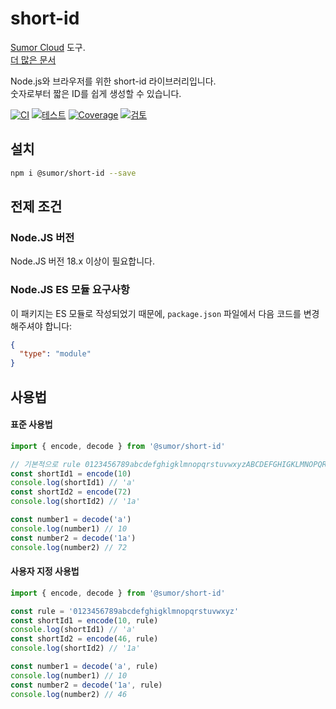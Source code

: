 # short-id

[Sumor Cloud](https://sumor.cloud) 도구.  
[더 많은 문서](https://sumor.cloud/short-id)

Node.js와 브라우저를 위한 short-id 라이브러리입니다.  
숫자로부터 짧은 ID를 쉽게 생성할 수 있습니다.

[![CI](https://github.com/sumor-cloud/short-id/actions/workflows/ci.yml/badge.svg)](https://github.com/sumor-cloud/short-id/actions/workflows/ci.yml)
[![테스트](https://github.com/sumor-cloud/short-id/actions/workflows/ut.yml/badge.svg)](https://github.com/sumor-cloud/short-id/actions/workflows/ut.yml)
[![Coverage](https://github.com/sumor-cloud/short-id/actions/workflows/coverage.yml/badge.svg)](https://github.com/sumor-cloud/short-id/actions/workflows/coverage.yml)
[![검토](https://github.com/sumor-cloud/short-id/actions/workflows/audit.yml/badge.svg)](https://github.com/sumor-cloud/short-id/actions/workflows/audit.yml)

## 설치

```bash
npm i @sumor/short-id --save
```

## 전제 조건

### Node.JS 버전

Node.JS 버전 18.x 이상이 필요합니다.

### Node.JS ES 모듈 요구사항

이 패키지는 ES 모듈로 작성되었기 때문에, `package.json` 파일에서 다음 코드를 변경해주셔야 합니다:

```json
{
  "type": "module"
}
```

## 사용법

#### 표준 사용법

```js
import { encode, decode } from '@sumor/short-id'

// 기본적으로 rule 0123456789abcdefghigklmnopqrstuvwxyzABCDEFGHIGKLMNOPQRSTUVWXYZ 를 사용합니다
const shortId1 = encode(10)
console.log(shortId1) // 'a'
const shortId2 = encode(72)
console.log(shortId2) // '1a'

const number1 = decode('a')
console.log(number1) // 10
const number2 = decode('1a')
console.log(number2) // 72
```

#### 사용자 지정 사용법

```js
import { encode, decode } from '@sumor/short-id'

const rule = '0123456789abcdefghigklmnopqrstuvwxyz'
const shortId1 = encode(10, rule)
console.log(shortId1) // 'a'
const shortId2 = encode(46, rule)
console.log(shortId2) // '1a'

const number1 = decode('a', rule)
console.log(number1) // 10
const number2 = decode('1a', rule)
console.log(number2) // 46
```
